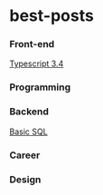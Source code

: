 # best-posts


### Front-end
[Typescript 3.4](https://blog.geekhunter.com.br/typescript-3-4-as-novidades/)

### Programming


### Backend
[Basic SQL](https://blog.geekhunter.com.br/sql-basico-com-pokemon/)

### Career


### Design
